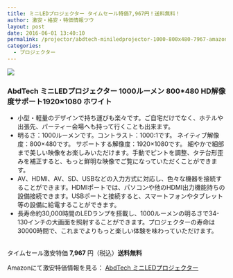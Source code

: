 ```yaml
---
title: ミニLEDプロジェクター タイムセール特価7,967円！送料無料！
author: 激安・格安・特価情報ツウ
layout: post
date: 2016-06-01 13:40:10
permalink: /projector/abdtech-miniledprojector-1000-800x480-7967-amazon.html
categories:
  - プロジェクター
---
```


<div class="img-bg2 img_L">
<a href="//www.amazon.co.jp/gp/product/B016BLH18K/ref=as_li_qf_sp_asin_il?ie=UTF8&camp=247&creative=1211&creativeASIN=B016BLH18K&linkCode=as2&tag=tokkajohotsu-22"><img border="0" src="//ws-fe.amazon-adsystem.com/widgets/q?_encoding=UTF8&ASIN=B016BLH18K&Format=_SL160_&ID=AsinImage&MarketPlace=JP&ServiceVersion=20070822&WS=1&tag=tokkajohotsu-22" ></a><img src="//ir-jp.amazon-adsystem.com/e/ir?t=tokkajohotsu-22&l=as2&o=9&a=B016BLH18K" width="1" height="1" border="0" alt="" style="border:none !important; margin:0px !important;" />

</div>

### AbdTech ミニLEDプロジェクター 1000ルーメン 800*480 HD解像度サポート1920×1080 ホワイト
<!--more-->

* 小型・軽量のデザインで持ち運びも楽々です。ご自宅だけでなく、ホテルや出張先、パーティー会場へも持って行くことも出来ます。
* 明るさ：1000ルーメンです。コントラスト：1000:1です。 ネイティブ解像度：800×480です。 サポートする解像度：1920×1080です。 細やかで細部まで美しい映像をお楽しみいただけます。手動でピントを調整、タテ台形歪みを補正すると、もっと鮮明な映像でご覧になっていただくことができます。
* AV、HDMI、AV、SD、USBなどの入力方式に対応し、色々な機器を接続することができます。HDMIポートでは、パソコンや他のHDMI出力機能持ちの設備接続できます。USBポートと接続すると、スマートフォンやタブレット等の設備に給電することができます。
* 長寿命約30,000時間のLEDランプを搭載し、1000ルーメンの明るさで34-130インチの大画面を照射することができます。プロジェクターの寿命は30000時間で、これまでよりもっと楽しい体験を味わっていただけます。

<br clear="all" />タイムセール激安特価 <span class="tokka-price"><strong>7,967</strong></span> 円（税込）**送料無料**

Amazonにて激安特価情報を見る： <span class="fs150p"><a href="//www.amazon.co.jp/gp/product/B016BLH18K/ref=as_li_qf_sp_asin_il?ie=UTF8&camp=247&creative=1211&creativeASIN=B016BLH18K&linkCode=as2&tag=tokkajohotsu-22" target="_blank">AbdTech ミニLEDプロジェクター</a></span>
